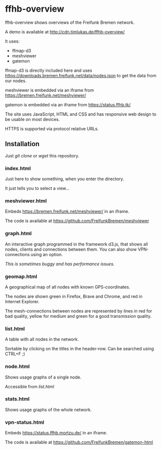 # ffhb-overview

ffhb-overview shows overviews of the Freifunk Bremen network.

A demo is available at http://cdn.timlukas.de/ffhb-overview/

It uses:
* ffmap-d3
* meshviewer
* gatemon

ffmap-d3 is directly included here and uses https://downloads.bremen.freifunk.net/data/nodes.json to get the data from our nodes.

meshviewer is embedded via an iframe from https://bremen.freifunk.net/meshviewer/

gatemon is embedded via an iframe from https://status.ffhb.tk/

The site uses JavaScript, HTML and CSS and has responsive web design to be usable on most devices.

HTTPS is supported via protocol relative URLs.

## Installation
Just *git clone* or *wget* this repository.

### index.html
Just here to show something, when you enter the directory.

It just tells you to select a view...

### meshviewer.html
Embeds https://bremen.freifunk.net/meshviewer/ in an iframe.

The code is available at https://github.com/FreifunkBremen/meshviewer

### graph.html
An interactive graph programmed in the framework d3.js, that shows all nodes, clients and connections between them. You can also show VPN-connections using an option.

*This is sometimes buggy and has performance issues.*

### geomap.html
A geographical map of all nodes with known GPS-coordinates.

The nodes are shown green in Firefox, Brave and Chrome, and red in Internet Explorer.

The mesh-connections between nodes are represented by lines in red for bad quality, yellow for medium and green for a good transmission quality.

### list.html
A table with all nodes in the network.

Sortable by clicking on the titles in the header-row.
Can be searched using CTRL+F ;)

### node.html
Shows usage graphs of a single node.

Accessible from *list.html*

### stats.html
Shows usage graphs of the whole network.

### vpn-status.html
Embeds https://status.ffhb.mortzu.de/ in an iframe.

The code is available at https://github.com/FreifunkBremen/gatemon-html
